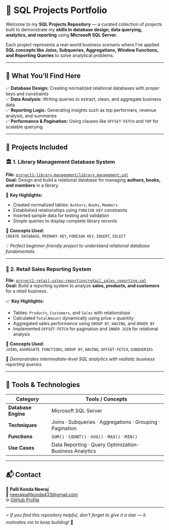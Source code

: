 # 🧠 SQL Projects Portfolio

Welcome to my **SQL Projects Repository** — a curated collection of projects built to demonstrate my **skills in database design, data querying, analytics, and reporting** using **Microsoft SQL Server**.

Each project represents a real-world business scenario where I’ve applied **SQL concepts like Joins, Subqueries, Aggregations, Window Functions, and Reporting Queries** to solve analytical problems.

---

## 🚀 What You’ll Find Here

✅ **Database Design:** Creating normalized relational databases with proper keys and constraints  
✅ **Data Analysis:** Writing queries to extract, clean, and aggregate business data  
✅ **Reporting Logic:** Generating insights such as top performers, revenue analysis, and summaries  
✅ **Performance & Pagination:** Using clauses like `OFFSET-FETCH` and `TOP` for scalable querying

---

## 📂 Projects Included

### 🏛️ **1. Library Management Database System**

**File:** [`project1-library-management/library_management.sql`](project1-library-management/library_management.sql)  
**Goal:** Design and build a relational database for managing **authors, books, and members** in a library.

📘 **Key Highlights:**

- Created normalized tables: `Authors`, `Books`, `Members`
- Established relationships using `FOREIGN KEY` constraints
- Inserted sample data for testing and validation
- Simple queries to display complete library records

🧩 **Concepts Used:**  
`CREATE DATABASE`, `PRIMARY KEY`, `FOREIGN KEY`, `INSERT`, `SELECT`

💡 _Perfect beginner-friendly project to understand relational database fundamentals._

---

### 🛒 **2. Retail Sales Reporting System**

**File:** [`project2-retail-sales-reporting/retail_sales_reporting.sql`](project2-retail-sales-reporting/retail_sales_reporting.sql)  
**Goal:** Build a reporting system to analyze **sales, products, and customers** for a retail business.

📈 **Key Highlights:**

- Tables: `Products`, `Customers`, and `Sales` with relationships
- Calculated `TotalAmount` dynamically using price × quantity
- Aggregated sales performance using `GROUP BY`, `HAVING`, and `ORDER BY`
- Implemented `OFFSET-FETCH` for pagination and `INNER JOIN` for relational analysis

🧩 **Concepts Used:**  
`JOINS`, `AGGREGATE FUNCTIONS`, `GROUP BY`, `HAVING`, `OFFSET-FETCH`, `SUBQUERIES`

💼 _Demonstrates intermediate-level SQL analytics with realistic business reporting queries._

---

## 🧰 Tools & Technologies

| Category            | Tools / Concepts                                          |
| ------------------- | --------------------------------------------------------- |
| **Database Engine** | Microsoft SQL Server                                      |
| **Techniques**      | Joins · Subqueries · Aggregations · Grouping · Pagination |
| **Functions**       | `SUM()` · `COUNT()` · `AVG()` · `MAX()` · `MIN()`         |
| **Use Cases**       | Data Reporting · Query Optimization · Business Analytics  |

---

## 📬 Contact

👤 **Palli Konda Neeraj**  
📧 neerajpallikonda433@gmail.com  
🌐 [GitHub Profile](https://github.com/Neeraj20062002)

---

⭐ _If you find this repository helpful, don’t forget to give it a star — it motivates me to keep building!_ 🌟

